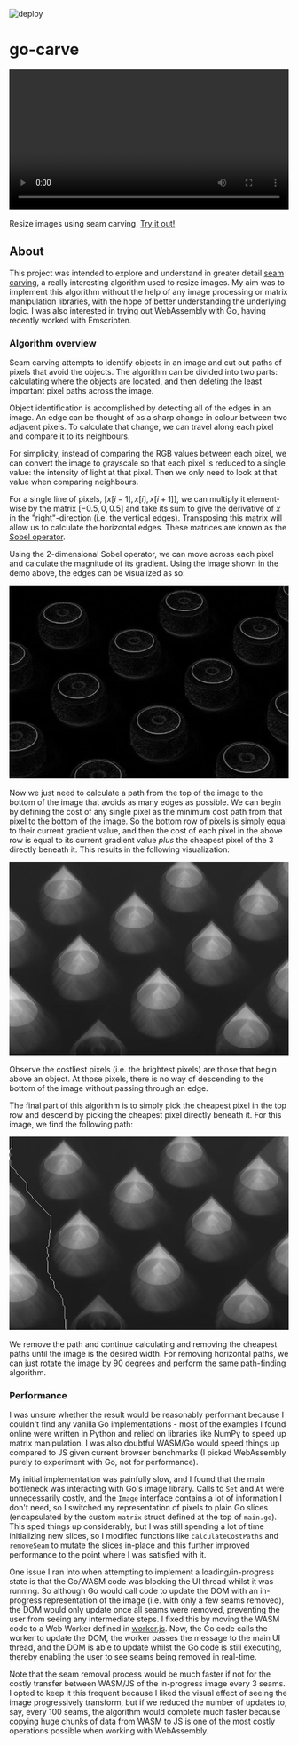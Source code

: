 ![deploy](https://github.com/sam4815/go-carve/actions/workflows/deploy.yaml/badge.svg)

# go-carve

<video width="100%" src="demo.mp4" autoplay loop></video>

Resize images using seam carving. [Try it out!](https://sam4815.github.io/go-carve)

## About

This project was intended to explore and understand in greater detail [seam carving](https://en.wikipedia.org/wiki/Seam_carving), a really interesting algorithm used to resize images. My aim was to implement this algorithm without the help of any image processing or matrix manipulation libraries, with the hope of better understanding the underlying logic. I was also interested in trying out WebAssembly with Go, having recently worked with Emscripten.

### Algorithm overview

Seam carving attempts to identify objects in an image and cut out paths of pixels that avoid the objects. The algorithm can be divided into two parts: calculating where the objects are located, and then deleting the least important pixel paths across the image.

Object identification is accomplished by detecting all of the edges in an image. An edge can be thought of as a sharp change in colour between two adjacent pixels. To calculate that change, we can travel along each pixel and compare it to its neighbours.

For simplicity, instead of comparing the RGB values between each pixel, we can convert the image to grayscale so that each pixel is reduced to a single value: the intensity of light at that pixel. Then we only need to look at that value when comparing neighbours.

For a single line of pixels, $[x[i-1], x[i], x[i+1]]$, we can multiply it element-wise by the matrix $[-0.5, 0, 0.5]$ and take its sum to give the derivative of $x$ in the "right"-direction (i.e. the vertical edges). Transposing this matrix will allow us to calculate the horizontal edges. These matrices are known as the [Sobel operator](https://en.wikipedia.org/wiki/Sobel_operator).

Using the 2-dimensional Sobel operator, we can move across each pixel and calculate the magnitude of its gradient. Using the image shown in the demo above, the edges can be visualized as so:

<img src="edges.jpg" />

Now we just need to calculate a path from the top of the image to the bottom of the image that avoids as many edges as possible. We can begin by defining the cost of any single pixel as the minimum cost path from that pixel to the bottom of the image. So the bottom row of pixels is simply equal to their current gradient value, and then the cost of each pixel in the above row is equal to its current gradient value _plus_ the cheapest pixel of the 3 directly beneath it. This results in the following visualization:

<img src="paths.jpg" />

Observe the costliest pixels (i.e. the brightest pixels) are those that begin above an object. At those pixels, there is no way of descending to the bottom of the image without passing through an edge.

The final part of this algorithm is to simply pick the cheapest pixel in the top row and descend by picking the cheapest pixel directly beneath it. For this image, we find the following path:

<img src="path.jpg" />

We remove the path and continue calculating and removing the cheapest paths until the image is the desired width. For removing horizontal paths, we can just rotate the image by 90 degrees and perform the same path-finding algorithm.

### Performance

I was unsure whether the result would be reasonably performant because I couldn't find any vanilla Go implementations - most of the examples I found online were written in Python and relied on libraries like NumPy to speed up matrix manipulation. I was also doubtful WASM/Go would speed things up compared to JS given current browser benchmarks (I picked WebAssembly purely to experiment with Go, not for performance).

My initial implementation was painfully slow, and I found that the main bottleneck was interacting with Go's image library. Calls to `Set` and `At` were unnecessarily costly, and the `Image` interface contains a lot of information I don't need, so I switched my representation of pixels to plain Go slices (encapsulated by the custom `matrix` struct defined at the top of `main.go`). This sped things up considerably, but I was still spending a lot of time initializing new slices, so I modified functions like `calculateCostPaths` and `removeSeam` to mutate the slices in-place and this further improved performance to the point where I was satisfied with it.

One issue I ran into when attempting to implement a loading/in-progress state is that the Go/WASM code was blocking the UI thread whilst it was running. So although Go would call code to update the DOM with an in-progress representation of the image (i.e. with only a few seams removed), the DOM would only update once all seams were removed, preventing the user from seeing any intermediate steps. I fixed this by moving the WASM code to a Web Worker defined in [worker.js](web/worker.js). Now, the Go code calls the worker to update the DOM, the worker passes the message to the main UI thread, and the DOM is able to update whilst the Go code is still executing, thereby enabling the user to see seams being removed in real-time.

Note that the seam removal process would be much faster if not for the costly transfer between WASM/JS of the in-progress image every 3 seams. I opted to keep it this frequent because I liked the visual effect of seeing the image progressively transform, but if we reduced the number of updates to, say, every 100 seams, the algorithm would complete much faster because copying huge chunks of data from WASM to JS is one of the most costly operations possible when working with WebAssembly.
